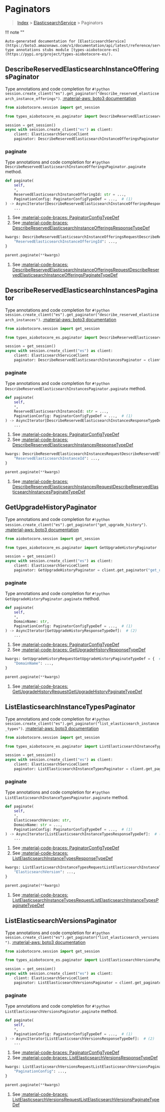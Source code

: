 # Paginators

> [Index](../README.md) > [ElasticsearchService](./README.md) > Paginators

!!! note ""

    Auto-generated documentation for [ElasticsearchService](https://boto3.amazonaws.com/v1/documentation/api/latest/reference/services/es.html#ElasticsearchService)
    type annotations stubs module [types-aiobotocore-es](https://pypi.org/project/types-aiobotocore-es/).

## DescribeReservedElasticsearchInstanceOfferingsPaginator

Type annotations and code completion for `#!python session.create_client("es").get_paginator("describe_reserved_elasticsearch_instance_offerings")`.
[:material-aws: boto3 documentation](https://boto3.amazonaws.com/v1/documentation/api/latest/reference/services/es.html#ElasticsearchService.Paginator.DescribeReservedElasticsearchInstanceOfferings)

```python title="Usage example"
from aiobotocore.session import get_session

from types_aiobotocore_es.paginator import DescribeReservedElasticsearchInstanceOfferingsPaginator

session = get_session()
async with session.create_client("es") as client:
    client: ElasticsearchServiceClient
    paginator: DescribeReservedElasticsearchInstanceOfferingsPaginator = client.get_paginator("describe_reserved_elasticsearch_instance_offerings")
```


### paginate

Type annotations and code completion for `#!python DescribeReservedElasticsearchInstanceOfferingsPaginator.paginate` method.

```python title="Method definition"
def paginate(
    self,
    *,
    ReservedElasticsearchInstanceOfferingId: str = ...,
    PaginationConfig: PaginatorConfigTypeDef = ...,  # (1)
) -> AsyncIterator[DescribeReservedElasticsearchInstanceOfferingsResponseTypeDef]:  # (2)
    ...
```

1. See [:material-code-braces: PaginatorConfigTypeDef](./type_defs.md#paginatorconfigtypedef) 
2. See [:material-code-braces: DescribeReservedElasticsearchInstanceOfferingsResponseTypeDef](./type_defs.md#describereservedelasticsearchinstanceofferingsresponsetypedef) 


```python title="Usage example with kwargs"
kwargs: DescribeReservedElasticsearchInstanceOfferingsRequestDescribeReservedElasticsearchInstanceOfferingsPaginateTypeDef = {  # (1)
    "ReservedElasticsearchInstanceOfferingId": ...,
}

parent.paginate(**kwargs)
```

1. See [:material-code-braces: DescribeReservedElasticsearchInstanceOfferingsRequestDescribeReservedElasticsearchInstanceOfferingsPaginateTypeDef](./type_defs.md#describereservedelasticsearchinstanceofferingsrequestdescribereservedelasticsearchinstanceofferingspaginatetypedef) 
## DescribeReservedElasticsearchInstancesPaginator

Type annotations and code completion for `#!python session.create_client("es").get_paginator("describe_reserved_elasticsearch_instances")`.
[:material-aws: boto3 documentation](https://boto3.amazonaws.com/v1/documentation/api/latest/reference/services/es.html#ElasticsearchService.Paginator.DescribeReservedElasticsearchInstances)

```python title="Usage example"
from aiobotocore.session import get_session

from types_aiobotocore_es.paginator import DescribeReservedElasticsearchInstancesPaginator

session = get_session()
async with session.create_client("es") as client:
    client: ElasticsearchServiceClient
    paginator: DescribeReservedElasticsearchInstancesPaginator = client.get_paginator("describe_reserved_elasticsearch_instances")
```


### paginate

Type annotations and code completion for `#!python DescribeReservedElasticsearchInstancesPaginator.paginate` method.

```python title="Method definition"
def paginate(
    self,
    *,
    ReservedElasticsearchInstanceId: str = ...,
    PaginationConfig: PaginatorConfigTypeDef = ...,  # (1)
) -> AsyncIterator[DescribeReservedElasticsearchInstancesResponseTypeDef]:  # (2)
    ...
```

1. See [:material-code-braces: PaginatorConfigTypeDef](./type_defs.md#paginatorconfigtypedef) 
2. See [:material-code-braces: DescribeReservedElasticsearchInstancesResponseTypeDef](./type_defs.md#describereservedelasticsearchinstancesresponsetypedef) 


```python title="Usage example with kwargs"
kwargs: DescribeReservedElasticsearchInstancesRequestDescribeReservedElasticsearchInstancesPaginateTypeDef = {  # (1)
    "ReservedElasticsearchInstanceId": ...,
}

parent.paginate(**kwargs)
```

1. See [:material-code-braces: DescribeReservedElasticsearchInstancesRequestDescribeReservedElasticsearchInstancesPaginateTypeDef](./type_defs.md#describereservedelasticsearchinstancesrequestdescribereservedelasticsearchinstancespaginatetypedef) 
## GetUpgradeHistoryPaginator

Type annotations and code completion for `#!python session.create_client("es").get_paginator("get_upgrade_history")`.
[:material-aws: boto3 documentation](https://boto3.amazonaws.com/v1/documentation/api/latest/reference/services/es.html#ElasticsearchService.Paginator.GetUpgradeHistory)

```python title="Usage example"
from aiobotocore.session import get_session

from types_aiobotocore_es.paginator import GetUpgradeHistoryPaginator

session = get_session()
async with session.create_client("es") as client:
    client: ElasticsearchServiceClient
    paginator: GetUpgradeHistoryPaginator = client.get_paginator("get_upgrade_history")
```


### paginate

Type annotations and code completion for `#!python GetUpgradeHistoryPaginator.paginate` method.

```python title="Method definition"
def paginate(
    self,
    *,
    DomainName: str,
    PaginationConfig: PaginatorConfigTypeDef = ...,  # (1)
) -> AsyncIterator[GetUpgradeHistoryResponseTypeDef]:  # (2)
    ...
```

1. See [:material-code-braces: PaginatorConfigTypeDef](./type_defs.md#paginatorconfigtypedef) 
2. See [:material-code-braces: GetUpgradeHistoryResponseTypeDef](./type_defs.md#getupgradehistoryresponsetypedef) 


```python title="Usage example with kwargs"
kwargs: GetUpgradeHistoryRequestGetUpgradeHistoryPaginateTypeDef = {  # (1)
    "DomainName": ...,
}

parent.paginate(**kwargs)
```

1. See [:material-code-braces: GetUpgradeHistoryRequestGetUpgradeHistoryPaginateTypeDef](./type_defs.md#getupgradehistoryrequestgetupgradehistorypaginatetypedef) 
## ListElasticsearchInstanceTypesPaginator

Type annotations and code completion for `#!python session.create_client("es").get_paginator("list_elasticsearch_instance_types")`.
[:material-aws: boto3 documentation](https://boto3.amazonaws.com/v1/documentation/api/latest/reference/services/es.html#ElasticsearchService.Paginator.ListElasticsearchInstanceTypes)

```python title="Usage example"
from aiobotocore.session import get_session

from types_aiobotocore_es.paginator import ListElasticsearchInstanceTypesPaginator

session = get_session()
async with session.create_client("es") as client:
    client: ElasticsearchServiceClient
    paginator: ListElasticsearchInstanceTypesPaginator = client.get_paginator("list_elasticsearch_instance_types")
```


### paginate

Type annotations and code completion for `#!python ListElasticsearchInstanceTypesPaginator.paginate` method.

```python title="Method definition"
def paginate(
    self,
    *,
    ElasticsearchVersion: str,
    DomainName: str = ...,
    PaginationConfig: PaginatorConfigTypeDef = ...,  # (1)
) -> AsyncIterator[ListElasticsearchInstanceTypesResponseTypeDef]:  # (2)
    ...
```

1. See [:material-code-braces: PaginatorConfigTypeDef](./type_defs.md#paginatorconfigtypedef) 
2. See [:material-code-braces: ListElasticsearchInstanceTypesResponseTypeDef](./type_defs.md#listelasticsearchinstancetypesresponsetypedef) 


```python title="Usage example with kwargs"
kwargs: ListElasticsearchInstanceTypesRequestListElasticsearchInstanceTypesPaginateTypeDef = {  # (1)
    "ElasticsearchVersion": ...,
}

parent.paginate(**kwargs)
```

1. See [:material-code-braces: ListElasticsearchInstanceTypesRequestListElasticsearchInstanceTypesPaginateTypeDef](./type_defs.md#listelasticsearchinstancetypesrequestlistelasticsearchinstancetypespaginatetypedef) 
## ListElasticsearchVersionsPaginator

Type annotations and code completion for `#!python session.create_client("es").get_paginator("list_elasticsearch_versions")`.
[:material-aws: boto3 documentation](https://boto3.amazonaws.com/v1/documentation/api/latest/reference/services/es.html#ElasticsearchService.Paginator.ListElasticsearchVersions)

```python title="Usage example"
from aiobotocore.session import get_session

from types_aiobotocore_es.paginator import ListElasticsearchVersionsPaginator

session = get_session()
async with session.create_client("es") as client:
    client: ElasticsearchServiceClient
    paginator: ListElasticsearchVersionsPaginator = client.get_paginator("list_elasticsearch_versions")
```


### paginate

Type annotations and code completion for `#!python ListElasticsearchVersionsPaginator.paginate` method.

```python title="Method definition"
def paginate(
    self,
    *,
    PaginationConfig: PaginatorConfigTypeDef = ...,  # (1)
) -> AsyncIterator[ListElasticsearchVersionsResponseTypeDef]:  # (2)
    ...
```

1. See [:material-code-braces: PaginatorConfigTypeDef](./type_defs.md#paginatorconfigtypedef) 
2. See [:material-code-braces: ListElasticsearchVersionsResponseTypeDef](./type_defs.md#listelasticsearchversionsresponsetypedef) 


```python title="Usage example with kwargs"
kwargs: ListElasticsearchVersionsRequestListElasticsearchVersionsPaginateTypeDef = {  # (1)
    "PaginationConfig": ...,
}

parent.paginate(**kwargs)
```

1. See [:material-code-braces: ListElasticsearchVersionsRequestListElasticsearchVersionsPaginateTypeDef](./type_defs.md#listelasticsearchversionsrequestlistelasticsearchversionspaginatetypedef) 
